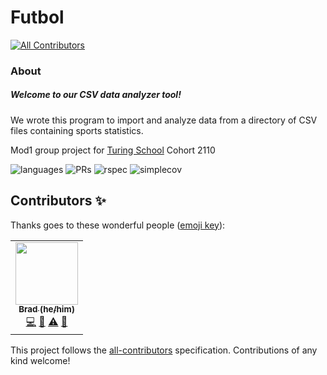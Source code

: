 # Futbol  
<!-- ALL-CONTRIBUTORS-BADGE:START - Do not remove or modify this section -->
[![All Contributors](https://img.shields.io/badge/all_contributors-1-orange.svg?style=flat-square)](#contributors-)
<!-- ALL-CONTRIBUTORS-BADGE:END -->

### About  
##### Welcome to our CSV data analyzer tool!  
We wrote this program to import and analyze data from a directory of CSV files containing sports statistics.  

Mod1 group project for [Turing School](https://turing.io/) Cohort 2110  

![languages](https://img.shields.io/github/languages/top/joeldenverdev/futbol?color=red)
![PRs](https://img.shields.io/github/issues-pr-closed/joeldenverdev/futbol)
![rspec](https://img.shields.io/gem/v/rspec?color=blue&label=rspec)
![simplecov](https://img.shields.io/gem/v/simplecov?color=blue&label=simplecov)

## Contributors ✨

Thanks goes to these wonderful people ([emoji key](https://allcontributors.org/docs/en/emoji-key)):

<!-- ALL-CONTRIBUTORS-LIST:START - Do not remove or modify this section -->
<!-- prettier-ignore-start -->
<!-- markdownlint-disable -->
<table>
  <tr>
    <td align="center"><a href="https://github.com/jbreit88"><img src="https://avatars.githubusercontent.com/u/88853324?v=4?s=100" width="100px;" alt=""/><br /><sub><b>Brad (he/him)</b></sub></a><br /><a href="https://github.com/joeldenverdev/futbol/commits?author=jbreit88" title="Code">💻</a> <a href="#ideas-jbreit88" title="Ideas, Planning, & Feedback">🤔</a> <a href="https://github.com/joeldenverdev/futbol/commits?author=jbreit88" title="Tests">⚠️</a> <a href="https://github.com/joeldenverdev/futbol/pulls?q=is%3Apr+reviewed-by%3Ajbreit88" title="Reviewed Pull Requests">👀</a></td>
  </tr>
</table>

<!-- markdownlint-restore -->
<!-- prettier-ignore-end -->

<!-- ALL-CONTRIBUTORS-LIST:END -->

This project follows the [all-contributors](https://github.com/all-contributors/all-contributors) specification. Contributions of any kind welcome!